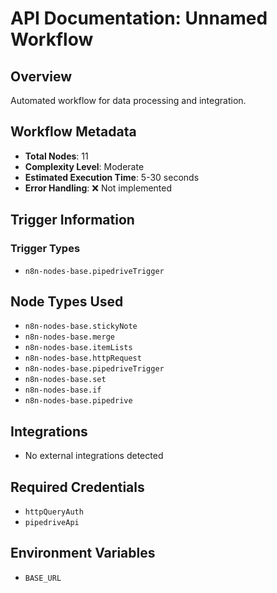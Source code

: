 # API Documentation: Unnamed Workflow

## Overview
Automated workflow for data processing and integration.

## Workflow Metadata
- **Total Nodes**: 11
- **Complexity Level**: Moderate
- **Estimated Execution Time**: 5-30 seconds
- **Error Handling**: ❌ Not implemented

## Trigger Information
### Trigger Types
- `n8n-nodes-base.pipedriveTrigger`

## Node Types Used
- `n8n-nodes-base.stickyNote`
- `n8n-nodes-base.merge`
- `n8n-nodes-base.itemLists`
- `n8n-nodes-base.httpRequest`
- `n8n-nodes-base.pipedriveTrigger`
- `n8n-nodes-base.set`
- `n8n-nodes-base.if`
- `n8n-nodes-base.pipedrive`

## Integrations
- No external integrations detected

## Required Credentials
- `httpQueryAuth`
- `pipedriveApi`

## Environment Variables
- `BASE_URL`
